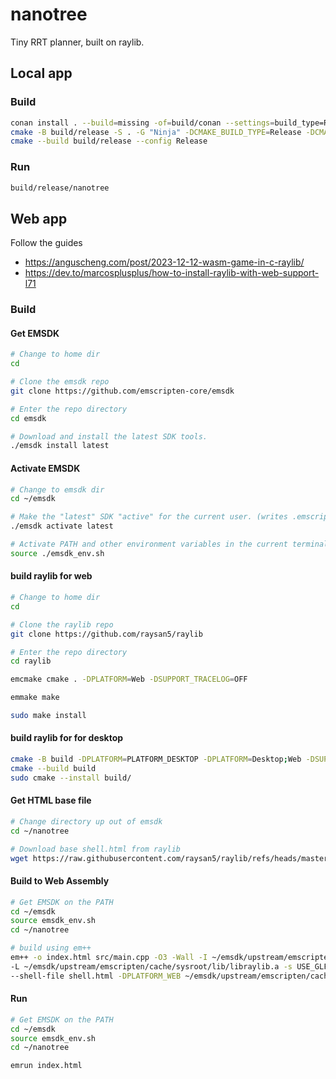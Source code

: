 # nanotree

Tiny RRT planner, built on raylib.

## Local app

### Build

```bash
conan install . --build=missing -of=build/conan --settings=build_type=Release
cmake -B build/release -S . -G "Ninja" -DCMAKE_BUILD_TYPE=Release -DCMAKE_TOOLCHAIN_FILE="build/conan/conan_toolchain.cmake" -DCMAKE_CXX_FLAGS="-march=native -ffast-math -flto=auto" -DCMAKE_C_FLAGS="-march=native -ffast-math -flto=auto"
cmake --build build/release --config Release
```

### Run

```bash
build/release/nanotree
```

## Web app

Follow the guides

- <https://anguscheng.com/post/2023-12-12-wasm-game-in-c-raylib/>
- <https://dev.to/marcosplusplus/how-to-install-raylib-with-web-support-l71>

### Build

#### Get EMSDK

```bash
# Change to home dir
cd

# Clone the emsdk repo
git clone https://github.com/emscripten-core/emsdk

# Enter the repo directory
cd emsdk

# Download and install the latest SDK tools.
./emsdk install latest
```

#### Activate EMSDK

```bash
# Change to emsdk dir
cd ~/emsdk

# Make the "latest" SDK "active" for the current user. (writes .emscripten file)
./emsdk activate latest

# Activate PATH and other environment variables in the current terminal
source ./emsdk_env.sh
```


#### build raylib for web

```bash
# Change to home dir
cd

# Clone the raylib repo
git clone https://github.com/raysan5/raylib

# Enter the repo directory
cd raylib

emcmake cmake . -DPLATFORM=Web -DSUPPORT_TRACELOG=OFF

emmake make

sudo make install 
```

#### build raylib for for desktop

```bash
cmake -B build -DPLATFORM=PLATFORM_DESKTOP -DPLATFORM=Desktop;Web -DSUPPORT_TRACELOG=OFF
cmake --build build
sudo cmake --install build/
```

#### Get HTML base file

```bash
# Change directory up out of emsdk
cd ~/nanotree

# Download base shell.html from raylib
wget https://raw.githubusercontent.com/raysan5/raylib/refs/heads/master/src/shell.html
```

#### Build to Web Assembly

```bash
# Get EMSDK on the PATH
cd ~/emsdk
source emsdk_env.sh
cd ~/nanotree

# build using em++
em++ -o index.html src/main.cpp -O3 -Wall -I ~/emsdk/upstream/emscripten/cache/sysroot/include \
-L ~/emsdk/upstream/emscripten/cache/sysroot/lib/libraylib.a -s USE_GLFW=3 -s ASYNCIFY \
--shell-file shell.html -DPLATFORM_WEB ~/emsdk/upstream/emscripten/cache/sysroot/lib/libraylib.a
```

#### Run

```bash
# Get EMSDK on the PATH
cd ~/emsdk
source emsdk_env.sh
cd ~/nanotree

emrun index.html
```
